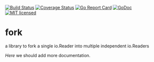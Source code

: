 [![Build Status](https://travis-ci.org/algds/fork.svg?branch=master)](https://travis-ci.org/algds/fork)
[![Coverage Status](https://coveralls.io/repos/github/algds/fork/badge.svg?branch=master)](https://coveralls.io/github/algds/fork?branch=master)
[![Go Report Card](https://goreportcard.com/badge/github.com/algds/fork)](https://goreportcard.com/report/github.com/algds/fork)
[![GoDoc](https://godoc.org/github.com/algds/fork?status.svg)](https://godoc.org/github.com/algds/fork)
[![MIT licensed](https://img.shields.io/badge/license-MIT-blue.svg)](./LICENSE)

# fork
a library to fork a single io.Reader into multiple independent io.Readers

*Here* we should add more documentation.

